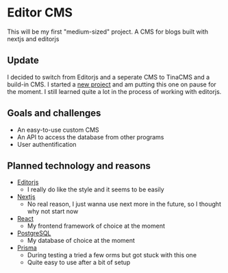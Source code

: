 # Editor CMS

This will be my first "medium-sized" project. A CMS for blogs built with nextjs and editorjs

## Update
I decided to switch from Editorjs and a seperate CMS to TinaCMS and a build-in CMS. I started a [new project](https://github.com/Jak-Ch-ll/nextjs_tinaCMS) and am putting this one on pause for the moment. I still learned quite a lot in the process of working with editorjs.

## Goals and challenges
* An easy-to-use custom CMS
* An API to access the database from other programs
* User authentification

## Planned technology and reasons
* [Editorjs](https://editorjs.io/)
  * I really do like the style and it seems to be easily 
* [Nextjs](https://nextjs.org/)
  * No real reason, I just wanna use next more in the future, so I thought why not start now
* [React](https://reactjs.org/)
  * My frontend framework of choice at the moment
* [PostgreSQL](https://www.postgresql.org/)
  * My database of choice at the moment
* [Prisma](https://www.prisma.io/)
  * During testing a tried a few orms but got stuck with this one
  * Quite easy to use after a bit of setup
